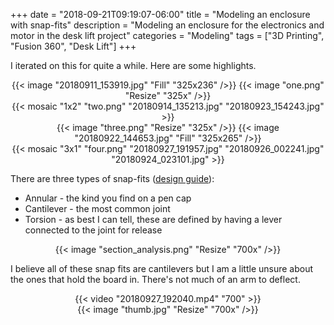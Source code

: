 +++
date = "2018-09-21T09:19:07-06:00"
title = "Modeling an enclosure with snap-fits"
description = "Modeling an enclosure for the electronics and motor in the desk lift project"
categories = "Modeling"
tags = ["3D Printing", "Fusion 360", "Desk Lift"]
+++

I iterated on this for quite a while. Here are some highlights.

<center>
  {{< image "20180911_153919.jpg" "Fill" "325x236" />}}
  {{< image "one.png" "Resize" "325x" />}}
</center>

<center>
  {{< mosaic "1x2" "two.png" "20180914_135213.jpg" "20180923_154243.jpg" >}}
</center>

<center>
  {{< image "three.png" "Resize" "325x" />}}
  {{< image "20180922_144653.jpg" "Fill" "325x265" />}}
</center>

<center>
  {{< mosaic "3x1" "four.png" "20180927_191957.jpg" "20180926_002241.jpg" "20180924_023101.jpg" >}}
</center>

There are three types of snap-fits ([design guide](Plastic_Snap_fit_design.pdf)):

- Annular - the kind you find on a pen cap
- Cantilever - the most common joint
- Torsion - as best I can tell, these are defined by having a lever connected to the joint for release

<center>
  {{< image "section_analysis.png" "Resize" "700x" />}}
</center>

I believe all of these snap fits are cantilevers but I am a little unsure about the ones that hold the board in. There's not much of an arm to deflect.

<center>
  {{< video "20180927_192040.mp4" "700" >}}
</center>

<center>
  {{< image "thumb.jpg" "Resize" "700x" />}}
</center>
